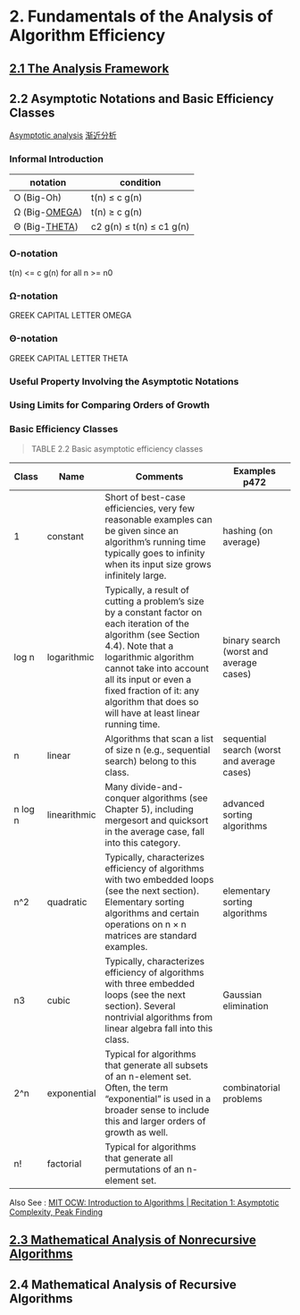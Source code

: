 # 2. Fundamentals of the Analysis of Algorithm Efficiency

## [2.1 The Analysis Framework](2_1-the-algorithm-framework.md)

## 2.2 Asymptotic Notations and Basic Efficiency Classes

[Asymptotic analysis](https://en.wikipedia.org/wiki/Asymptotic_analysis) [渐近分析](https://zh.wikipedia.org/wiki/渐近分析)

### Informal Introduction

notation | condition
--|--
O (Big-Oh)|t(n) ≤ c g(n)
Ω (Big-[OMEGA](https://en.wikipedia.org/wiki/Omega))| t(n) ≥ c g(n)
Θ (Big-[THETA](https://en.wikipedia.org/wiki/Theta))| c2 g(n) ≤ t(n) ≤ c1 g(n)

### O-notation

t(n) <= c g(n) for all n >= n0

### Ω-notation

GREEK CAPITAL LETTER OMEGA

### Θ-notation

GREEK CAPITAL LETTER THETA

### Useful Property Involving the Asymptotic Notations

### Using Limits for Comparing Orders of Growth

### Basic Efficiency Classes

> TABLE 2.2 Basic asymptotic efficiency classes

Class | Name | Comments | Examples p472
--|--|--|--
1 | constant | Short of best-case efficiencies, very few reasonable examples can be given since an algorithm’s running time typically goes to infinity when its input size grows infinitely large.|hashing (on average)
log n | logarithmic | Typically, a result of cutting a problem’s size by a constant factor on each iteration of the algorithm (see Section 4.4). Note that a logarithmic algorithm cannot take into account all its input or even a fixed fraction of it: any algorithm that does so will have at least linear running time. | binary search (worst and average cases)
n| linear | Algorithms that scan a list of size n (e.g., sequential search) belong to this class.|sequential search (worst and average cases)
n log n|linearithmic|Many divide-and-conquer algorithms (see Chapter 5), including mergesort and quicksort in the average case, fall into this category.|advanced sorting algorithms
n^2|quadratic|Typically, characterizes efficiency of algorithms with two embedded loops (see the next section). Elementary sorting algorithms and certain operations on n × n matrices are standard examples.|elementary sorting algorithms
n3|cubic|Typically, characterizes efficiency of algorithms with three embedded loops (see the next section). Several nontrivial algorithms from linear algebra fall into this class.|Gaussian elimination
2^n|exponential|Typical for algorithms that generate all subsets of an n-element set. Often, the term “exponential” is used in a broader sense to include this and larger orders of growth as well.|combinatorial problems
n!|factorial|Typical for algorithms that generate all permutations of an n-element set.


Also See : [MIT OCW: Introduction to Algorithms | Recitation 1: Asymptotic Complexity, Peak Finding](https://ocw.mit.edu/courses/electrical-engineering-and-computer-science/6-006-introduction-to-algorithms-fall-2011/recitation-videos/recitation-1-asymptotic-complexity-peak-finding/)


## [2.3 Mathematical Analysis of Nonrecursive Algorithms](2_3-mathematical-analysis-of-nonrecursive-algorithms.md)


## 2.4 Mathematical Analysis of Recursive Algorithms
